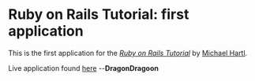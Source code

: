 # Ruby on Rails Tutorial: first application

This is the first application for the
[*Ruby on Rails Tutorial*](http://railstutorial.org/)
by [Michael Hartl](http://michaelhartl.com/).

Live application found [here](https://calm-spire-1250.herokuapp.com/)
--<b>DragonDragoon</b>